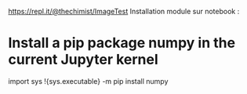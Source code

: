 https://repl.it/@thechimist/ImageTest
Installation module sur notebook :
# Install a pip package numpy in the current Jupyter kernel
import sys
!{sys.executable} -m pip install numpy
